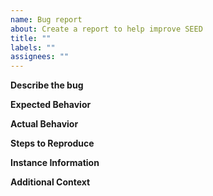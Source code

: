 ```yaml
---
name: Bug report
about: Create a report to help improve SEED
title: ""
labels: ""
assignees: ""
---
```


<!--Fill in the following information detailing the issue. Make sure to not disclose protected data (e.g., passwords). Screenshots are helpful.-->

**Describe the bug**

<!--A clear and concise description of what the bug is.-->

**Expected Behavior**

<!--A clear and concise description of what you expected to happen.-->

**Actual Behavior**

<!--What actually happened.-->

**Steps to Reproduce**

<!-- Steps to reproduce the behavior:
     1. Go to '...'
     2. Click on '....'
     3. Scroll down to '....'
     4. See error -->

**Instance Information**

<!--If the issue occurred on a dev, staging, or production instance, then fill in the following information. Server SHA can be obtained from going to the about page on the instance and copying the Version.-->

<!-- Provide this information if possible:
     Server Instance: `dev1, dev2, production, staging, etc`
     Server SHA: `abcd123`
-->

**Additional Context**

<!--Add any other context about the problem here-->
